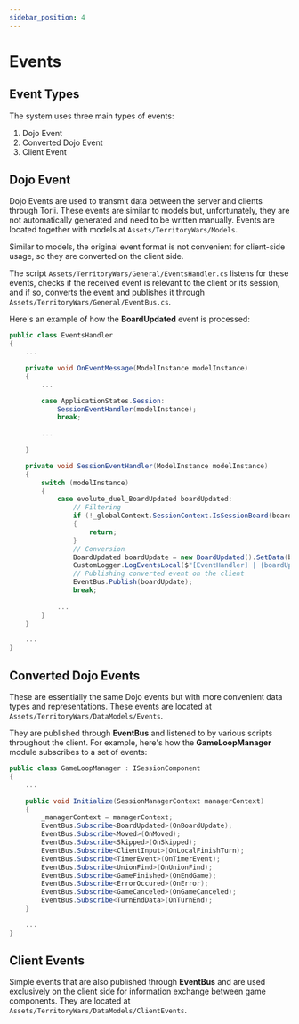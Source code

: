 ```yaml
---
sidebar_position: 4
---
```


# Events

## Event Types

The system uses three main types of events:
1. Dojo Event
2. Converted Dojo Event
3. Client Event

## Dojo Event

Dojo Events are used to transmit data between the server and clients through Torii. These events are similar to models but, unfortunately, they are not automatically generated and need to be written manually. Events are located together with models at `Assets/TerritoryWars/Models`.

Similar to models, the original event format is not convenient for client-side usage, so they are converted on the client side.

The script `Assets/TerritoryWars/General/EventsHandler.cs` listens for these events, checks if the received event is relevant to the client or its session, and if so, converts the event and publishes it through `Assets/TerritoryWars/General/EventBus.cs`.

Here's an example of how the **BoardUpdated** event is processed:

```csharp title="Assets/TerritoryWars/General/EventsHandler.cs"
public class EventsHandler
{
    ...

    private void OnEventMessage(ModelInstance modelInstance)
    {
        ...

        case ApplicationStates.Session:
            SessionEventHandler(modelInstance);
            break;

        ...
        
    }

    private void SessionEventHandler(ModelInstance modelInstance)
    {
        switch (modelInstance)
        {
            case evolute_duel_BoardUpdated boardUpdated:
                // Filtering
                if (!_globalContext.SessionContext.IsSessionBoard(boardUpdated.board_id.Hex()))
                {
                    return;
                }
                // Conversion
                BoardUpdated boardUpdate = new BoardUpdated().SetData(boardUpdated);
                CustomLogger.LogEventsLocal($"[EventHandler] | {boardUpdated.Model.Name} ");
                // Publishing converted event on the client
                EventBus.Publish(boardUpdate);
                break;
             
            ...
        }
    }

    ...
}
```

## Converted Dojo Events

These are essentially the same Dojo events but with more convenient data types and representations. These events are located at `Assets/TerritoryWars/DataModels/Events`.

They are published through **EventBus** and listened to by various scripts throughout the client. For example, here's how the **GameLoopManager** module subscribes to a set of events:

```csharp title="Assets/TerritoryWars/Managers/SessionComponents/GameLoopManager.cs"
public class GameLoopManager : ISessionComponent
{
    ...

    public void Initialize(SessionManagerContext managerContext)
    {
        _managerContext = managerContext;
        EventBus.Subscribe<BoardUpdated>(OnBoardUpdate);
        EventBus.Subscribe<Moved>(OnMoved);
        EventBus.Subscribe<Skipped>(OnSkipped);
        EventBus.Subscribe<ClientInput>(OnLocalFinishTurn);
        EventBus.Subscribe<TimerEvent>(OnTimerEvent);
        EventBus.Subscribe<UnionFind>(OnUnionFind);
        EventBus.Subscribe<GameFinished>(OnEndGame);
        EventBus.Subscribe<ErrorOccured>(OnError);
        EventBus.Subscribe<GameCanceled>(OnGameCanceled);
        EventBus.Subscribe<TurnEndData>(OnTurnEnd);
    }

    ...
}
```

## Client Events

Simple events that are also published through **EventBus** and are used exclusively on the client side for information exchange between game components. They are located at `Assets/TerritoryWars/DataModels/ClientEvents`.